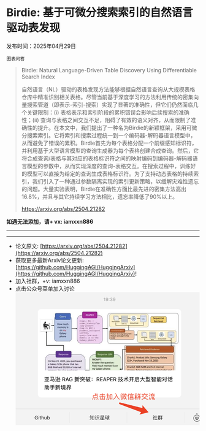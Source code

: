 # Birdie: 基于可微分搜索索引的自然语言驱动表发现
发布时间：2025年04月29日

`图表问答`
> Birdie: Natural Language-Driven Table Discovery Using Differentiable Search Index
>
> 自然语言（NL）驱动的表格发现方法能够根据自然语言查询从大规模表格仓库中精准识别相关表格。尽管当前基于深度学习的方法利用传统的密集向量搜索管道（即表示-索引-搜索）实现了显著的准确性，但它们仍然面临几个关键限制：(i) 表格表示和索引阶段的累积错误会影响后续搜索的准确性；(ii) 查询与表格之间交互不足，阻碍了有效的语义对齐，从而限制了准确性的提升。在本文中，我们提出了一种名为Birdie的新颖框架，采用可微分搜索索引。它将索引和搜索过程统一到一个编码器-解码器语言模型中，从而避免了错误的累积。Birdie首先为每个表格分配一个前缀感知标识符，并利用基于大型语言模型的查询生成器为每个表格创建合成查询。然后，它将合成查询/表格与其对应的表格标识符之间的映射编码到编码器-解码器语言模型的参数中，从而实现深度的查询-表格交互。在搜索过程中，训练好的模型可以直接为给定的查询生成表格标识符。为了支持动态表格的持续索引，我们引入了一种通过参数隔离实现的索引更新策略，以缓解灾难性遗忘的问题。大量实验表明，Birdie在准确性方面比最先进的密集方法高出16.8%，并且与其它持续学习方法相比，遗忘率降低了90%以上。
>
> https://arxiv.org/abs/2504.21282

**如遇无法添加，请+ vx: iamxxn886**
<hr />


<hr />

- 论文原文: [https://arxiv.org/abs/2504.21282](https://arxiv.org/abs/2504.21282)
- 获取更多最新Arxiv论文更新: [https://github.com/HuggingAGI/HuggingArxiv](https://github.com/HuggingAGI/HuggingArxiv)!
- 加入社群，+v: iamxxn886
- 点击公众号菜单加入讨论
![](https://raw.githubusercontent.com/HuggingAGI/wx_assets/main/2024/07/31/1722434818326-94339e92-22f1-4472-9d27-fed232f70b5d.jpeg)